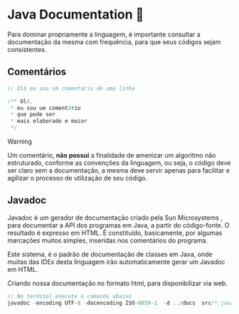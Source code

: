 # Java Documentation 📄

Para dominar propriamente a linguagem, é importante consultar a documentação 
da mesma com frequência, para que seus códigos sejam consistentes.

## Comentários
```Java
// Olá eu sou um comentário de uma linha

/** Olá,
 * eu sou um comentário
 * que pode ser 
 * mais elaborado e maior
 */
```
> [!WARNING]
> Um comentário, **não possui** a finalidade de amenizar um 
> algoritmo não estruturado, conforme as convenções da linguagem, ou seja, o código
> deve ser claro sem a documentação, a mesma deve servir apenas para facilitar e agilizar o processo
> de utilização de seu código.

## Javadoc

Javadoc é um gerador de documentação criado pela Sun Microsystems , para documentar a API dos programas em Java, 
a partir do código-fonte. O resultado é expresso em HTML. 
É constituído, basicamente, por algumas marcações muitos simples, 
inseridas nos comentários do programa.

Este sistema, é o padrão de documentação de classes em Java, 
onde muitas das IDEs desta linguagem irão automaticamente gerar 
um Javadoc em HTML.

Criando nossa documentação no formato html, para disponibilizar via web.

```java
// No terminal execute o comando abaixo
javadoc -encoding UTF-8 -docencoding ISO-8859-1  -d ../docs  src/*.java```